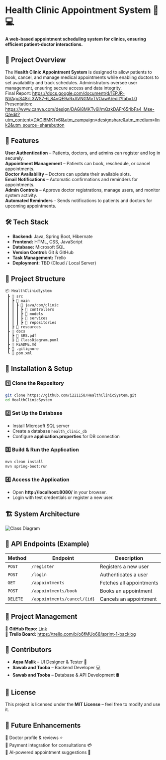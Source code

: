 # **Health Clinic Appointment System** 🏥💻  
**A web-based appointment scheduling system for clinics, ensuring efficient patient-doctor interactions.**  

## 📌 **Project Overview**  
The **Health Clinic Appointment System** is designed to allow patients to book, cancel, and manage medical appointments while enabling doctors to set availability and track schedules. Administrators oversee user management, ensuring secure access and data integrity.  
Final Report: https://docs.google.com/document/d/1EPJR-NVAgcS48rL3WS7-6_84vQE9aRxAVNGMvTVOawA/edit?tab=t.0
Presentation: https://www.canva.com/design/DAGl8MKTv6I/mQzkDAFr65rlbFa4_Mse-Q/edit?utm_content=DAGl8MKTv6I&utm_campaign=designshare&utm_medium=link2&utm_source=sharebutton

## 🚀 **Features**  
 **User Authentication** – Patients, doctors, and admins can register and log in securely.  
 **Appointment Management** – Patients can book, reschedule, or cancel appointments.  
 **Doctor Availability** – Doctors can update their available slots.  
 **Email Notifications** – Automatic confirmations and reminders for appointments.  
 **Admin Controls** – Approve doctor registrations, manage users, and monitor system activity.  
 **Automated Reminders** – Sends notifications to patients and doctors for upcoming appointments.  

## 🛠 **Tech Stack**  
- **Backend:** Java, Spring Boot, Hibernate  
- **Frontend:** HTML, CSS, JavaScript  
- **Database:** Microsoft SQL  
- **Version Control:** Git & GitHub  
- **Task Management:** Trello  
- **Deployment:** TBD (Cloud / Local Server)  

## 📂 **Project Structure**  
```
📦 HealthClinicSystem  
 ┣ 📂 src  
 ┃ ┣ 📂 main  
 ┃ ┃ ┣ 📂 java/com/clinic  
 ┃ ┃ ┃ ┣ 📂 controllers  
 ┃ ┃ ┃ ┣ 📂 models  
 ┃ ┃ ┃ ┣ 📂 services  
 ┃ ┃ ┃ ┣ 📂 repositories  
 ┃ ┣ 📂 resources  
 ┣ 📂 docs  
 ┃ ┣ 📄 SRS.pdf  
 ┃ ┣ 📄 ClassDiagram.puml  
 ┣ 📄 README.md  
 ┣ 📄 .gitignore  
 ┗ 📄 pom.xml  
```

## 🔧 **Installation & Setup**  
### **1️⃣ Clone the Repository**  
```bash
git clone https://github.com/i221158/HealthClinicSystem.git
cd HealthClinicSystem
```

### **2️⃣ Set Up the Database**  
- Install Microsoft SQL server
- Create a database `health_clinic_db`  
- Configure **application.properties** for DB connection  

### **3️⃣ Build & Run the Application**  
```bash
mvn clean install
mvn spring-boot:run
```

### **4️⃣ Access the Application**  
- Open **http://localhost:8080/** in your browser.  
- Login with test credentials or register a new user.  

## 🏗 **System Architecture**  
![Class Diagram](docs/ClassDiagram.png)  

## 📜 **API Endpoints (Example)**  
| Method | Endpoint | Description |  
|--------|---------|-------------|  
| `POST` | `/register` | Registers a new user |  
| `POST` | `/login` | Authenticates a user |  
| `GET` | `/appointments` | Fetches all appointments |  
| `POST` | `/appointments/book` | Books an appointment |  
| `DELETE` | `/appointments/cancel/{id}` | Cancels an appointment |  

## 📌 **Project Management**  
🔹 **GitHub Repo:** [Link](https://github.com/i221158/HealthClinicSystem)  
🔹 **Trello Board:** https://trello.com/b/o6fMUo68/sprint-1-backlog


## 👥 **Contributors**  
- **Aqsa Malik** – UI Designer & Tester 🎨  
- **Sawab and Tooba** – Backend Developer 💻  
- **Sawab and Tooba** – Database & API Development 🛢  

## 📜 **License**  
This project is licensed under the **MIT License** – feel free to modify and use it.  

## 🎯 **Future Enhancements**  
🔹 Doctor profile & reviews ⭐  
🔹 Payment integration for consultations 💳  
🔹 AI-powered appointment suggestions 🤖  
